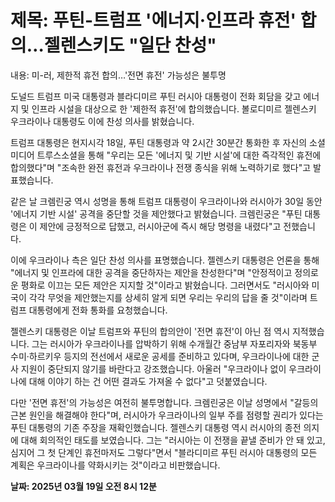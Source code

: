 # **제목: 푸틴-트럼프 '에너지·인프라 휴전' 합의…젤렌스키도 "일단 찬성"**

  내용: 미-러, 제한적 휴전 합의…'전면 휴전' 가능성은 불투명

도널드 트럼프 미국 대통령과 블라디미르 푸틴 러시아 대통령이 전화 회담을 갖고 에너지 및 인프라 시설을 대상으로 한 '제한적 휴전'에 합의했습니다. 볼로디미르 젤렌스키 우크라이나 대통령도 이에 찬성 의사를 밝혔습니다.

트럼프 대통령은 현지시각 18일, 푸틴 대통령과 약 2시간 30분간 통화한 후 자신의 소셜미디어 트루스소셜을 통해 "우리는 모든 '에너지 및 기반 시설'에 대한 즉각적인 휴전에 합의했다"며 "조속한 완전 휴전과 우크라이나 전쟁 종식을 위해 노력하기로 했다"고 발표했습니다.

같은 날 크렘린궁 역시 성명을 통해 트럼프 대통령이 우크라이나와 러시아가 30일 동안 '에너지 기반 시설' 공격을 중단할 것을 제안했다고 밝혔습니다. 크렘린궁은 "푸틴 대통령은 이 제안에 긍정적으로 답했고, 러시아군에 즉시 해당 명령을 내렸다"고 전했습니다.

이에 우크라이나 측은 일단 찬성 의사를 표명했습니다. 젤렌스키 대통령은 언론을 통해 "에너지 및 인프라에 대한 공격을 중단하자는 제안을 찬성한다"며 "안정적이고 정의로운 평화로 이끄는 모든 제안은 지지할 것"이라고 밝혔습니다. 그러면서도 "러시아와 미국이 각각 무엇을 제안했는지를 상세히 알게 되면 우리는 우리의 답을 줄 것"이라며 트럼프 대통령에게 전화 통화를 요청했습니다.

젤렌스키 대통령은 이날 트럼프와 푸틴의 합의안이 '전면 휴전'이 아닌 점 역시 지적했습니다. 그는 러시아가 우크라이나를 압박하기 위해 수개월간 중남부 자포리자와 북동부 수미·하르키우 등지의 전선에서 새로운 공세를 준비하고 있다며, 우크라이나에 대한 군사 지원이 중단되지 않기를 바란다고 강조했습니다. 아울러 "우크라이나 없이 우크라이나에 대해 이야기 하는 건 어떤 결과도 가져올 수 없다"고 덧붙였습니다.

다만 '전면 휴전'의 가능성은 여전히 불투명합니다. 크렘린궁은 이날 성명에서 "갈등의 근본 원인을 해결해야 한다"며, 러시아가 우크라이나의 일부 주를 점령할 권리가 있다는 푸틴 대통령의 기존 주장을 재확인했습니다. 젤렌스키 대통령 역시 러시아의 종전 의지에 대해 회의적인 태도를 보였습니다. 그는 "러시아는 이 전쟁을 끝낼 준비가 안 돼 있고, 심지어 그 첫 단계인 휴전마저도 그렇다"면서 "블라디미르 푸틴 러시아 대통령의 모든 계획은 우크라이나를 약화시키는 것"이라고 비판했습니다.

  **날짜: 2025년 03월 19일 오전 8시 12분**